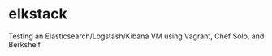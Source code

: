 elkstack
========

Testing an Elasticsearch/Logstash/Kibana VM using Vagrant, Chef Solo, and Berkshelf
